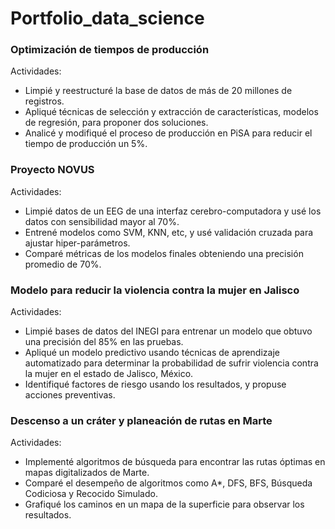 # Portfolio_data_science
### Optimización de tiempos de producción
Actividades:
- Limpié y reestructuré la base de datos de más de 20 millones de registros.
- Apliqué técnicas de selección y extracción de características, modelos de regresión, para proponer dos soluciones.
- Analicé y modifiqué el proceso de producción en PiSA para reducir el tiempo de producción un 5\%.

### Proyecto NOVUS
Actividades:
- Limpié datos de un EEG de una interfaz cerebro-computadora y usé los datos con sensibilidad mayor al 70\%.
- Entrené modelos como SVM, KNN, etc, y usé validación cruzada para ajustar hiper-parámetros.
- Comparé métricas de los modelos finales obteniendo una precisión promedio de 70\%.

### Modelo para reducir la violencia contra la mujer en Jalisco
Actividades:
- Limpié bases de datos del INEGI para entrenar un modelo que obtuvo una precisión del 85\% en las pruebas.
- Apliqué un modelo predictivo usando técnicas de aprendizaje automatizado para determinar la probabilidad de sufrir violencia contra la mujer en el estado de Jalisco, México.
- Identifiqué factores de riesgo usando los resultados, y propuse acciones preventivas.

### Descenso a un cráter y planeación de rutas en Marte
Actividades:
- Implementé algoritmos de búsqueda para encontrar las rutas óptimas en mapas digitalizados de Marte.
- Comparé el desempeño de algoritmos como A*, DFS, BFS, Búsqueda Codiciosa y Recocido Simulado.
- Grafiqué los caminos en un mapa de la superficie para observar los resultados.
